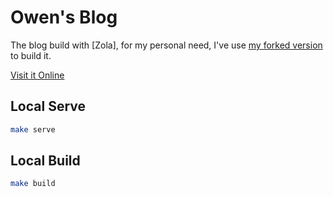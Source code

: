 # Owen's Blog

The blog build with [Zola], for my personal need, I've use [my forked version](https://github.com/theowenyoung/zola) to build it.

[Visit it Online](https://www.owenyoung.com)

## Local Serve

```bash
make serve
```

## Local Build

```bash
make build
```

